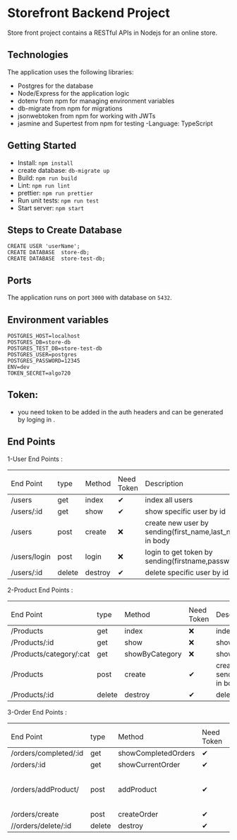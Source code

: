 # Storefront Backend Project
Store front project contains a RESTful APIs in Nodejs for an online store.


## Technologies
The application uses the following libraries:
- Postgres for the database
- Node/Express for the application logic
- dotenv from npm for managing environment variables
- db-migrate from npm for migrations
- jsonwebtoken from npm for working with JWTs
- jasmine and Supertest from npm for testing
-Language: TypeScript


## Getting Started

- Install: `npm install`
- create database: `db-migrate up`
- Build: `npm run build`
- Lint: `npm run lint`
- prettier: `npm run prettier`
- Run unit tests: `npm run test`
- Start server: `npm start`

## Steps to Create Database

```
CREATE USER 'userName';
CREATE DATABASE  store-db;
CREATE DATABASE  store-test-db;
```

## Ports
The application runs on port `3000` with database on `5432`.

## Environment variables
```
POSTGRES_HOST=localhost
POSTGRES_DB=store-db
POSTGRES_TEST_DB=store-test-db
POSTGRES_USER=postgres
POSTGRES_PASSWORD=12345
ENV=dev
TOKEN_SECRET=algo720
```

## Token:
- you need token to be added in the auth headers and can be generated by loging in .

## End Points
1-User End Points :

<table>
    <th>
        <tr>
            <td>End Point</td>
            <td>type</td>
            <td>Method</td>
            <td>Need Token</td>
            <td>Description</td>
        </tr>
    </th>
    <tbody>
        <tr>
            <td>/users</td>
            <td>get</td>
            <td>index</td>
             <td>✔</td>
             <td>index all users</td>
        </tr>
        <tr>
            <td>/users/:id</td>
            <td>get</td>
            <td>show</td>
             <td>✔</td>
             <td>show specific user by id</td>
        </tr>
         <tr>
            <td>/users</td>
            <td>post</td>
            <td>create</td>
            <td>❌</td>
            <td>create new user by sending(first_name,last_name,password) in body</td>
        </tr>
        <tr>
            <td>/users/login</td>
            <td>post</td>
            <td>login</td>
            <td>❌</td>
            <td>login to get token by sending(firstname,password) in body</td>
        </tr>
           <tr>
            <td>/users/:id</td>
            <td>delete</td>
            <td>destroy</td>
             <td>✔</td>
             <td>delete specific user by id</td>
        </tr>
    <tbody>
</table>


2-Product End Points :

<table>
    <th>
        <tr>
            <td>End Point</td>
            <td>type</td>
            <td>Method</td>
            <td>Need Token</td>
            <td>Description</td>
        </tr>
    </th>
    <tbody>
        <tr>
            <td>/Products</td>
            <td>get</td>
            <td>index</td>
             <td>❌</td>
             <td>index all products</td>
        </tr>
        <tr>
            <td>/Products/:id</td>
            <td>get</td>
            <td>show</td>
             <td>❌</td>
             <td>show specific product by id</td>
        </tr>
         <tr>
            <td>/Products/category/:cat</td>
            <td>get</td>
            <td>showByCategory</td>
            <td>❌</td>
            <td>show specific product by category</td>
        </tr>
        <tr>
            <td>/Products</td>
            <td>post</td>
            <td>create</td>
            <td>✔</td>
            <td>create new product by sending(name,price,category'optional') in body</td>
        </tr>
           <tr>
            <td>/Products/:id</td>
            <td>delete</td>
            <td>destroy</td>
             <td>✔</td>
             <td>delete specific product by id</td>
        </tr>
    <tbody>
</table>

3-Order End Points :

<table>
    <th>
        <tr>
            <td>End Point</td>
            <td>type</td>
            <td>Method</td>
            <td>Need Token</td>
            <td>Description</td>
        </tr>
    </th>
    <tbody>
        <tr>
            <td>/orders/completed/:id</td>
            <td>get</td>
            <td>showCompletedOrders</td>
            <td>✔</td>
             <td>show completed orders</td>
        </tr>
        <tr>
            <td>/orders/:id</td>
            <td>get</td>
            <td>showCurrentOrder</td>
            <td>✔</td>
             <td>show current orders</td>
        </tr>
         <tr>
            <td>/orders/addProduct/</td>
            <td>post</td>
            <td>addProduct</td>
            <td>✔</td>
            <td>add new product to order by sending(roduct_id,order_id) in body </td>
        </tr>
        <tr>
            <td>/orders/create</td>
            <td>post</td>
            <td>createOrder</td>
            <td>✔</td>
            <td>create new order</td>
        </tr>
           <tr>
            <td>//orders/delete/:id</td>
            <td>delete</td>
            <td>destroy</td>
             <td>✔</td>
             <td>delete specific order by id</td>
        </tr>
    <tbody>
</table>





